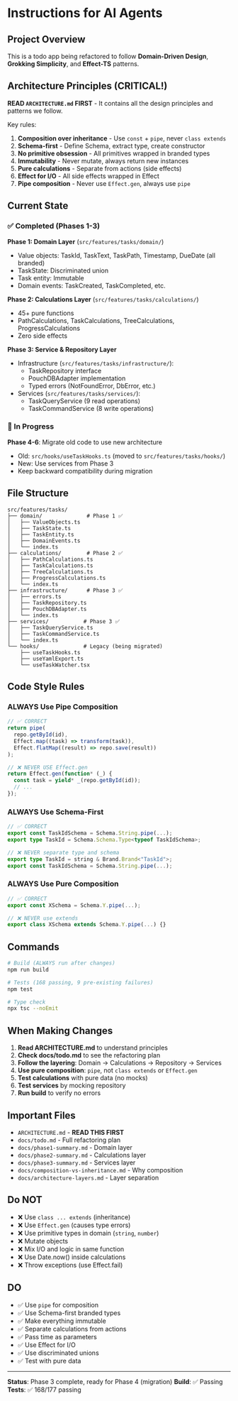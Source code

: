 # Instructions for AI Agents

## Project Overview

This is a todo app being refactored to follow **Domain-Driven Design**, **Grokking Simplicity**, and **Effect-TS** patterns.

## Architecture Principles (CRITICAL!)

**READ `ARCHITECTURE.md` FIRST** - It contains all the design principles and patterns we follow.

Key rules:
1. **Composition over inheritance** - Use `const` + `pipe`, never `class extends`
2. **Schema-first** - Define Schema, extract type, create constructor
3. **No primitive obsession** - All primitives wrapped in branded types
4. **Immutability** - Never mutate, always return new instances
5. **Pure calculations** - Separate from actions (side effects)
6. **Effect for I/O** - All side effects wrapped in Effect
7. **Pipe composition** - Never use `Effect.gen`, always use `pipe`

## Current State

### ✅ Completed (Phases 1-3)

**Phase 1: Domain Layer** (`src/features/tasks/domain/`)
- Value objects: TaskId, TaskText, TaskPath, Timestamp, DueDate (all branded)
- TaskState: Discriminated union
- Task entity: Immutable
- Domain events: TaskCreated, TaskCompleted, etc.

**Phase 2: Calculations Layer** (`src/features/tasks/calculations/`)
- 45+ pure functions
- PathCalculations, TaskCalculations, TreeCalculations, ProgressCalculations
- Zero side effects

**Phase 3: Service & Repository Layer**
- Infrastructure (`src/features/tasks/infrastructure/`):
  - TaskRepository interface
  - PouchDBAdapter implementation
  - Typed errors (NotFoundError, DbError, etc.)
- Services (`src/features/tasks/services/`):
  - TaskQueryService (9 read operations)
  - TaskCommandService (8 write operations)

### 🔄 In Progress

**Phase 4-6**: Migrate old code to use new architecture
- Old: `src/hooks/useTaskHooks.ts` (moved to `src/features/tasks/hooks/`)
- New: Use services from Phase 3
- Keep backward compatibility during migration

## File Structure

```
src/features/tasks/
├── domain/              # Phase 1 ✅
│   ├── ValueObjects.ts
│   ├── TaskState.ts
│   ├── TaskEntity.ts
│   ├── DomainEvents.ts
│   └── index.ts
├── calculations/        # Phase 2 ✅
│   ├── PathCalculations.ts
│   ├── TaskCalculations.ts
│   ├── TreeCalculations.ts
│   ├── ProgressCalculations.ts
│   └── index.ts
├── infrastructure/      # Phase 3 ✅
│   ├── errors.ts
│   ├── TaskRepository.ts
│   ├── PouchDBAdapter.ts
│   └── index.ts
├── services/           # Phase 3 ✅
│   ├── TaskQueryService.ts
│   ├── TaskCommandService.ts
│   └── index.ts
└── hooks/              # Legacy (being migrated)
    ├── useTaskHooks.ts
    ├── useYamlExport.ts
    └── useTaskWatcher.tsx
```

## Code Style Rules

### ALWAYS Use Pipe Composition

```typescript
// ✅ CORRECT
return pipe(
  repo.getById(id),
  Effect.map((task) => transform(task)),
  Effect.flatMap((result) => repo.save(result))
);

// ❌ NEVER USE Effect.gen
return Effect.gen(function* (_) {
  const task = yield* _(repo.getById(id));
  // ...
});
```

### ALWAYS Use Schema-First

```typescript
// ✅ CORRECT
export const TaskIdSchema = Schema.String.pipe(...);
export type TaskId = Schema.Schema.Type<typeof TaskIdSchema>;

// ❌ NEVER separate type and schema
export type TaskId = string & Brand.Brand<"TaskId">;
export const TaskIdSchema = Schema.String.pipe(...);
```

### ALWAYS Use Pure Composition

```typescript
// ✅ CORRECT
export const XSchema = Schema.Y.pipe(...);

// ❌ NEVER use extends
export class XSchema extends Schema.Y.pipe(...) {}
```

## Commands

```bash
# Build (ALWAYS run after changes)
npm run build

# Tests (168 passing, 9 pre-existing failures)
npm test

# Type check
npx tsc --noEmit
```

## When Making Changes

1. **Read ARCHITECTURE.md** to understand principles
2. **Check docs/todo.md** to see the refactoring plan
3. **Follow the layering**: Domain → Calculations → Repository → Services
4. **Use pure composition**: `pipe`, not `class extends` or `Effect.gen`
5. **Test calculations** with pure data (no mocks)
6. **Test services** by mocking repository
7. **Run build** to verify no errors

## Important Files

- `ARCHITECTURE.md` - **READ THIS FIRST**
- `docs/todo.md` - Full refactoring plan
- `docs/phase1-summary.md` - Domain layer
- `docs/phase2-summary.md` - Calculations layer
- `docs/phase3-summary.md` - Services layer
- `docs/composition-vs-inheritance.md` - Why composition
- `docs/architecture-layers.md` - Layer separation

## Do NOT

- ❌ Use `class ... extends` (inheritance)
- ❌ Use `Effect.gen` (causes type errors)
- ❌ Use primitive types in domain (`string`, `number`)
- ❌ Mutate objects
- ❌ Mix I/O and logic in same function
- ❌ Use Date.now() inside calculations
- ❌ Throw exceptions (use Effect.fail)

## DO

- ✅ Use `pipe` for composition
- ✅ Use Schema-first branded types
- ✅ Make everything immutable
- ✅ Separate calculations from actions
- ✅ Pass time as parameters
- ✅ Use Effect for I/O
- ✅ Use discriminated unions
- ✅ Test with pure data

---

**Status**: Phase 3 complete, ready for Phase 4 (migration)
**Build**: ✅ Passing
**Tests**: ✅ 168/177 passing
